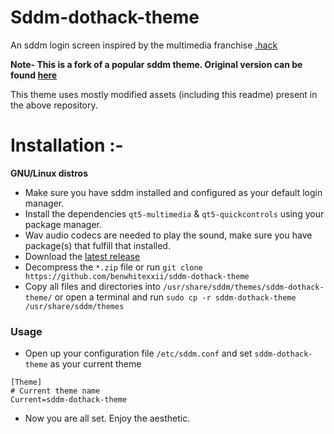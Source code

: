 # Sddm-dothack-theme

An sddm login screen inspired by the multimedia franchise [.hack](https://en.wikipedia.org/wiki/.hack)

**Note-
This is a fork of a popular sddm theme.
Original version can be found [here](https://github.com/lll2yu/sddm-lain-wired-theme)**

This theme uses mostly modified assets (including this readme) present in the above repository.

# Installation :-
**GNU/Linux distros**
- Make sure you have sddm installed and configured as your default login manager.
- Install the dependencies ```qt5-multimedia``` & ```qt5-quickcontrols``` using your package manager.
- Wav audio codecs are needed to play the sound, make sure you have package(s) that fulfill that installed.
- Download the [latest release](https://github.com/lll2yu/sddm-lain-wired-theme/releases/latest)
- Decompress the `*.zip` file or run `git clone https://github.com/benwhitexxii/sddm-dothack-theme`
- Copy all files and directories into `/usr/share/sddm/themes/sddm-dothack-theme/` or open a terminal and run `sudo cp -r sddm-dothack-theme /usr/share/sddm/themes`

### Usage
- Open up your configuration file `/etc/sddm.conf` and set `sddm-dothack-theme` as your current theme

```shell
[Theme]
# Current theme name
Current=sddm-dothack-theme
```
- Now you are all set. Enjoy the aesthetic.
